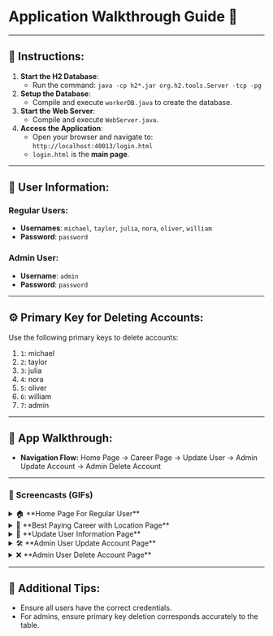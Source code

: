 # Application Walkthrough Guide 📖

---

## 📂 **Instructions:**
1. **Start the H2 Database**:
   - Run the command: `java -cp h2*.jar org.h2.tools.Server -tcp -pg`
2. **Setup the Database**:
   - Compile and execute `workerDB.java` to create the database.
3. **Start the Web Server**:
   - Compile and execute `WebServer.java`.
4. **Access the Application**:
   - Open your browser and navigate to: `http://localhost:40013/login.html`
   - `login.html` is the **main page**.

---

## 🔑 **User Information:**
### Regular Users:
- **Usernames**: `michael`, `taylor`, `julia`, `nora`, `oliver`, `william`
- **Password**: `password`

### Admin User:
- **Username**: `admin`
- **Password**: `password`

---

## ⚙️ **Primary Key for Deleting Accounts:**
Use the following primary keys to delete accounts:
1. `1`: michael  
2. `2`: taylor  
3. `3`: julia  
4. `4`: nora  
5. `5`: oliver  
6. `6`: william  
7. `7`: admin  

---

## 🌟 **App Walkthrough:**
- **Navigation Flow:** Home Page → Career Page → Update User → Admin Update Account → Admin Delete Account

---

### 📝 **Screencasts (GIFs)**

<details>
<summary>🏠 **Home Page For Regular User**</summary>

![homePage](https://github.com/user-attachments/assets/0d473f4d-d2c3-46ff-a88e-450b123827e4)

> **Description**: Shows the homepage for regular users. *(GIF)*

</details>

<details>
<summary>💼 **Best Paying Career with Location Page**</summary>

![page](https://github.com/user-attachments/assets/7c591ff4-2760-45a5-ad67-c09b2f32318e)

> **Description**: Displays the best-paying careers with locations. *(GIF)*

</details>

<details>
<summary>🔄 **Update User Information Page**</summary>

![part1](https://github.com/user-attachments/assets/0ac78a36-a5c5-46c6-94c0-9a0f422953c0)

> **Description**: Enables users to update their account information. *(GIF)*

</details>

<details>
<summary>🛠️ **Admin User Update Account Page**</summary>

![update](https://github.com/user-attachments/assets/ee93a10a-0cd8-497e-9e5c-75a60960688d)

> **Description**: Admin interface to update user accounts. *(GIF)*

</details>

<details>
<summary>❌ **Admin User Delete Account Page**</summary>

![delete](https://github.com/user-attachments/assets/ca6fc766-de97-4734-a83d-11c7890f1678)

> **Description**: Admin interface to delete user accounts. *(GIF)*

</details>

---

## 📝 **Additional Tips:**
- Ensure all users have the correct credentials.
- For admins, ensure primary key deletion corresponds accurately to the table.
